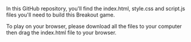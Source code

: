 In this GitHub repository, you'll find the index.html, style.css and script.js files you'll need to build this Breakout game.

To play on your browser, please download all the files to your computer then drag the index.html file to your browser.